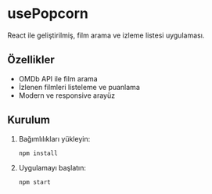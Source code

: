 # usePopcorn

React ile geliştirilmiş, film arama ve izleme listesi uygulaması.

## Özellikler

- OMDb API ile film arama
- İzlenen filmleri listeleme ve puanlama
- Modern ve responsive arayüz

## Kurulum

1. Bağımlılıkları yükleyin:
   ```bash
   npm install
   ```
2. Uygulamayı başlatın:
   ```bash
   npm start
   ```
